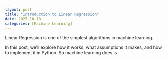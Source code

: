 ```yaml
---
layout: post
title: "Introduction to Linear Regression"
date: 2025-10-10
categories: [Machine Learning]
---
```

Linear Regression is one of the simplest algorithms in machine learning.

In this post, we’ll explore how it works, what assumptions it makes, and how to implement it in Python.
So machine learning does is
